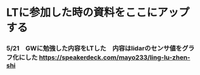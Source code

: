 # LTに参加した時の資料をここにアップする

### 5/21　GWに勉強した内容をLTした　内容はlidarのセンサ値をグラフ化にした https://speakerdeck.com/mayo233/ling-lu-zhen-shi
